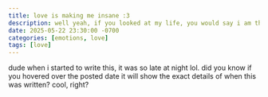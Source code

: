 ```yaml
---
title: love is making me insane :3
description: well yeah, if you looked at my life, you would say i am the definition of insanity. or that i am going insane. love is driving me insane. but in a good way i promise!! 
date: 2025-05-22 23:30:00 -0700
categories: [emotions, love]
tags: [love]
---
```


dude when i started to write this, it was so late at night lol. did you know if you hovered over the posted date it will show the exact details of when this was written? cool, right?

